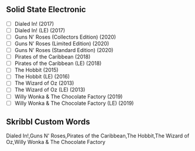 ## Solid State Electronic
- [ ] Dialed In! (2017)
- [ ] Dialed In! (LE) (2017)
- [ ] Guns N' Roses (Collectors Edition) (2020)
- [ ] Guns N' Roses (Limited Edition) (2020)
- [ ] Guns N' Roses (Standard Edition) (2020)
- [ ] Pirates of the Caribbean (2018)
- [ ] Pirates of the Caribbean (LE) (2018)
- [ ] The Hobbit (2015)
- [ ] The Hobbit (LE) (2016)
- [ ] The Wizard of Oz (2013)
- [ ] The Wizard of Oz (LE) (2013)
- [ ] Willy Wonka & The Chocolate Factory (2019)
- [ ] Willy Wonka & The Chocolate Factory (LE) (2019)
## Skribbl Custom Words
Dialed In!,Guns N' Roses,Pirates of the Caribbean,The Hobbit,The Wizard of Oz,Willy Wonka & The Chocolate Factory